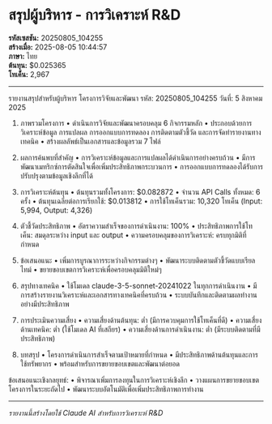 # สรุปผู้บริหาร - การวิเคราะห์ R&D
        
**รหัสเซสชัน:** 20250805_104255  
**สร้างเมื่อ:** 2025-08-05 10:44:57  
**ภาษา:** ไทย  
**ต้นทุน:** $0.025365  
**โทเค็น:** 2,967

---

รายงานสรุปสำหรับผู้บริหาร
โครงการวิจัยและพัฒนา รหัส: 20250805_104255
วันที่: 5 สิงหาคม 2025

1. ภาพรวมโครงการ
• ดำเนินการวิจัยและพัฒนาครอบคลุม 6 กิจกรรมหลัก
• ประกอบด้วยการวิเคราะห์ข้อมูล การแปลผล การออกแบบการทดลอง การติดตามตัวชี้วัด และการจัดทำรายงานทางเทคนิค
• สร้างผลลัพธ์เป็นเอกสารและข้อมูลรวม 7 ไฟล์

2. ผลการค้นพบที่สำคัญ
• การวิเคราะห์ข้อมูลและการแปลผลได้ดำเนินการอย่างครบถ้วน
• มีการพัฒนาเมทริกซ์การตัดสินใจเพื่อเพิ่มประสิทธิภาพกระบวนการ
• การออกแบบการทดลองได้รับการปรับปรุงตามข้อมูลเชิงลึกที่ได้

3. การวิเคราะห์ต้นทุน
• ต้นทุนรวมทั้งโครงการ: $0.082872
• จำนวน API Calls ทั้งหมด: 6 ครั้ง
• ต้นทุนเฉลี่ยต่อการเรียกใช้: $0.013812
• การใช้โทเค็นรวม: 10,320 โทเค็น (Input: 5,994, Output: 4,326)

4. ตัวชี้วัดประสิทธิภาพ
• อัตราความสำเร็จของการดำเนินงาน: 100%
• ประสิทธิภาพการใช้โทเค็น: สมดุลระหว่าง input และ output
• ความครอบคลุมของการวิเคราะห์: ครบทุกมิติที่กำหนด

5. ข้อเสนอแนะ
• เพิ่มการบูรณาการระหว่างกิจกรรมต่างๆ
• พัฒนาระบบติดตามตัวชี้วัดแบบเรียลไทม์
• ขยายขอบเขตการวิเคราะห์เพื่อครอบคลุมมิติใหม่ๆ

6. สรุปทางเทคนิค
• ใช้โมเดล claude-3-5-sonnet-20241022 ในทุกการดำเนินงาน
• มีการสร้างรายงานวิเคราะห์และเอกสารทางเทคนิคที่ครบถ้วน
• ระบบบันทึกและติดตามผลทำงานอย่างมีประสิทธิภาพ

7. การประเมินความเสี่ยง
• ความเสี่ยงด้านต้นทุน: ต่ำ (มีการควบคุมการใช้โทเค็นที่ดี)
• ความเสี่ยงด้านเทคนิค: ต่ำ (ใช้โมเดล AI ที่เสถียร)
• ความเสี่ยงด้านการดำเนินงาน: ต่ำ (มีระบบติดตามที่มีประสิทธิภาพ)

8. บทสรุป
• โครงการดำเนินการสำเร็จตามเป้าหมายที่กำหนด
• มีประสิทธิภาพด้านต้นทุนและการใช้ทรัพยากร
• พร้อมสำหรับการขยายขอบเขตและพัฒนาต่อยอด

ข้อเสนอแนะเชิงกลยุทธ์:
• พิจารณาเพิ่มการลงทุนในการวิเคราะห์เชิงลึก
• วางแผนการขยายขอบเขตโครงการในระยะถัดไป
• พัฒนาระบบอัตโนมัติเพื่อเพิ่มประสิทธิภาพการทำงาน

---

*รายงานนี้สร้างโดยใช้ Claude AI สำหรับการวิเคราะห์ R&D*
